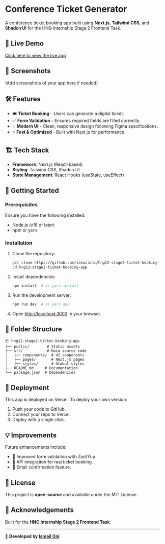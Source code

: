 # Conference Ticket Generator

A conference ticket booking app built using **Next.js**, **Tailwind CSS**, and **Shadcn UI** for the HNG Internship Stage 2 Frontend Task.

## 🚀 Live Demo
[Click here to view the live app](https://hng12-stage2-ticket-booking-app.vercel.app/)

## 📸 Screenshots
(Add screenshots of your app here if needed)

## 🛠 Features
- 🎟️ **Ticket Booking** - Users can generate a digital ticket.
- ✅ **Form Validation** - Ensures required fields are filled correctly.
- 💡 **Modern UI** - Clean, responsive design following Figma specifications.
- ⚡ **Fast & Optimized** - Built with Next.js for performance.

## 🏗 Tech Stack
- **Framework**: Next.js (React-based)
- **Styling**: Tailwind CSS, Shadcn UI
- **State Management**: React Hooks (useState, useEffect)

## 🚀 Getting Started
### Prerequisites
Ensure you have the following installed:
- Node.js (v16 or later)
- npm or yarn

### Installation
1. Clone the repository:
   ```sh
   git clone https://github.com/ismailoni/hng12-stage2-ticket-booking-app.git
   cd hng12-stage2-ticket-booking-app
   ```
2. Install dependencies:
   ```sh
   npm install  # or yarn install
   ```
3. Run the development server:
   ```sh
   npm run dev  # or yarn dev
   ```
4. Open [http://localhost:3000](http://localhost:3000) in your browser.

## 📌 Folder Structure
```
📦 hng12-stage2-ticket-booking-app
├── public/        # Static assets
├── src/           # Main source code
│   ├── components/  # UI components
│   ├── pages/       # Next.js pages
│   ├── styles/      # Global styles
├── README.md     # Documentation
└── package.json  # Dependencies
```

## 🚀 Deployment
This app is deployed on Vercel. To deploy your own version:
1. Push your code to GitHub.
2. Connect your repo to Vercel.
3. Deploy with a single click.

## 💡 Improvements
Future enhancements include:
- 🎨 Improved form validation with Zod/Yup.
- 🔄 API integration for real ticket booking.
- 📩 Email confirmation feature.

## 📜 License
This project is **open-source** and available under the MIT License.

## 🙌 Acknowledgements
Built for the **HNG Internship Stage 2 Frontend Task**.

---

🚀 **Developed by [Ismail Oni](https://ismail-portfolio-v1.vercel.app/)**
